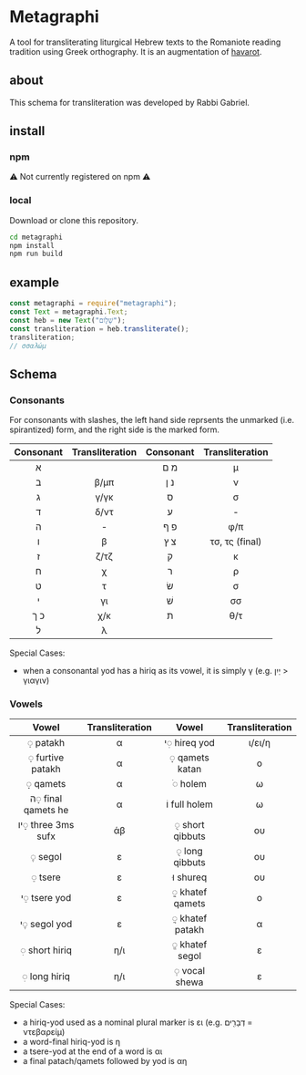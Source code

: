 # Metagraphi

A tool for transliterating liturgical Hebrew texts to the Romaniote reading tradition using Greek orthography.
It is an augmentation of [havarot](https://github.com/charlesLoder/havarot).

## about

This schema for transliteration was developed by Rabbi Gabriel.

## install

### npm

⚠️ Not currently registered on npm ⚠️

### local

Download or clone this repository.

```bash
cd metagraphi
npm install
npm run build
```

## example

```javascript
const metagraphi = require("metagraphi");
const Text = metagraphi.Text;
const heb = new Text("שָׁלֹ֑ום");
const transliteration = heb.transliterate();
transliteration;
// σσαλώμ
```

## Schema

### Consonants

For consonants with slashes, the left hand side reprsents the unmarked (i.e. spirantized) form, and the right side is the marked form.

| Consonant | Transliteration | Consonant | Transliteration |
| :-------: | :-------------: | :-------: | :-------------: |
|     א     |                 |    מ ם    |        μ        |
|     ב     |      β/μπ       |    נ ן    |        ν        |
|     ג     |      γ/γκ       |     ס     |        σ        |
|     ד     |      δ/ντ       |     ע     |        -        |
|     ה     |        -        |    פ ף    |       φ/π       |
|     ו     |        β        |    צ ץ    | τσ, τς (final)  |
|     ז     |      ζ/τζ       |     ק     |        κ        |
|     ח     |        χ        |     ר     |        ρ        |
|     ט     |        τ        |    שׂ     |        σ        |
|     י     |       γι        |    שׁ     |       σσ        |
|    כ ך    |       χ/κ       |     ת     |       θ/τ       |
|     ל     |        λ        |           |                 |

Special Cases:

- when a consonantal yod has a hiriq as its vowel, it is simply γ (e.g. יַיִן > γιαγιν)

### Vowels

|        Vowel        | Transliteration |      Vowel       | Transliteration |
| :-----------------: | :-------------: | :--------------: | :-------------: |
|      ◌ַ patakh      |        α        |  י◌ִ hireq yod   |     ι/ει/η      |
|  ◌ַ furtive patakh  |        α        | ◌ָ qamets katan  |        ο        |
|      ◌ָ qamets      |        α        |     ◌ֹ holem     |        ω        |
| ה◌ָ final qamets he |        α        |  וֹ full holem   |        ω        |
| יו◌ָ three 3ms sufx |       άβ        | ◌ֻ short qibbuts |       ου        |
|      ◌ֶ segol       |        ε        | ◌ֻ long qibbuts  |       ου        |
|      ◌ֵ tsere       |        ε        |    וּ shureq     |       ου        |
|    י◌ֵ tsere yod    |        ε        | ◌ֳ khatef qamets |        ο        |
|    י◌ֶ segol yod    |        ε        | ◌ֲ khatef patakh |        α        |
|   ◌ִ short hiriq    |       η/ι       | ◌ֱ khatef segol  |        ε        |
|    ◌ִ long hiriq    |       η/ι       |  ◌ְ vocal shewa  |        ε        |

Special Cases:

- a hiriq-yod used as a nominal plural marker is ει (e.g. דְבָרִ֖ים = ντεβαρείμ)
- a word-final hiriq-yod is η
- a tsere-yod at the end of a word is αι
- a final patach/qamets followed by yod is αη
